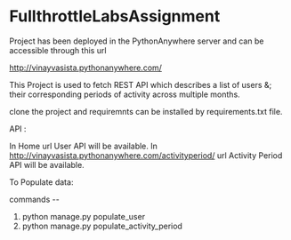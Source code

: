 # FullthrottleLabsAssignment

Project has been deployed in the PythonAnywhere server and can be accessible through this url 

http://vinayvasista.pythonanywhere.com/

This Project is used to fetch REST API which describes a list of users &; their corresponding periods of activity across
multiple months.

clone the project and requiremnts can be installed by requirements.txt file.

API :

In Home url  User API will be available.
In http://vinayvasista.pythonanywhere.com/activityperiod/ url Activity Period API will be available.


To Populate data:

commands --
  1. python manage.py populate_user
  2. python manage.py populate_activity_period
  
  
